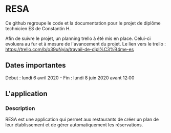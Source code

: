 # RESA
Ce github regroupe le code et la documentation pour le projet de diplôme technicien ES de Constantin H. 

Afin de suivre le projet, un planning trello à été mis en place. Celui-ci evoluera au fur et à mesure de l'avancement du projet. Le lien vers le trello : https://trello.com/b/o39uNyia/travail-de-dipl%C3%B4me-es

## Dates importantes
Début : lundi 6 avril 2020 - Fin : lundi 8 juin 2020 avant 12:00

## L'application
### Description
RESA est une application qui permet aux restaurants de créer un plan de leur établissement et de gérer automatiquement les réservations.
